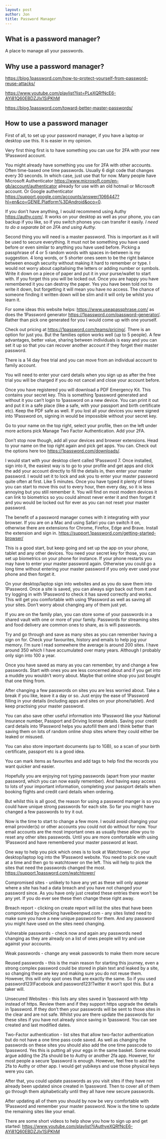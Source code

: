 ```yaml
---
layout: post
author: Jon
title: Password Manager
---
```

## What is a password manager?

A place to manage all your passwords.

## Why use a password manager?

<https://blog.1password.com/how-to-protect-yourself-from-password-reuse-attacks/>

<https://www.youtube.com/playlist?list=PLeXQRfNcE6-AYi81Q60EBDZJIx1SiPKhM>

<https://blog.1password.com/toward-better-master-passwords/>

## How to use a password manager

First of all, to set up your password manager, if you have a laptop or desktop use this. It is easier in my opinion.

Very first thing first is to have something you can use for 2FA with your new 1Password account.

You might already have something you use for 2FA with other accounts. Often time-based one time passwords. Usually 6 digit code that changes every 30 seconds.
In which case, just use that for now. Many people have Microsoft Authenticator <https://www.microsoft.com/en-gb/account/authenticator> already for use with an old hotmail or Microsoft account. Or Google authenticator <https://support.google.com/accounts/answer/1066447?hl=en&co=GENIE.Platform%3DAndroid&oco=0>.

If you don’t have anything, I would recommend using Authy <https://authy.com/>.
It works on your desktop as well as your phone, you can backup if you like, so if you switch phones you can transfer it easily. *I need to do a separate bit on 2FA and using Authy.*

Second thing you will need is a master password. This is important as it will be used to secure everything.
It must not be something you have used before or even similar to anything you have used before. Picking a passphrase of 4 or 5 random words with spaces in-between is my suggestion. 4 long words, or 5 shorter ones seem to be the right balance between enough security without making it hard to remember or type. I would not worry about capitalising the letters or adding number or symbols.
Write it down on a piece of paper and put it in your purse/wallet to start with. If you forget this you will be locked out. Once you are happy you have remembered it you can destroy the paper. Yes you have been told not to write it down, but forgetting it will mean you have no access. The chance of someone finding it written down will be slim and it will only be whilst you learn it.

For some ideas this website helps: <https://www.useapassphrase.com/> as does the 1Password generator <https://1password.com/password-generator/>.
Rather than pick one generated for you I would come up with one yourself.

Check out pricing at <https://1password.com/teams/pricing/>.
There is an option for just you. But the families option works well (up to 5 people). A few advantages, better value, sharing between individuals is easy and you can set it up so that you can recover another account if they forget their master password.

There is a 14 day free trial and you can move from an individual account to family account.

You will need to enter your card details when you sign up as after the free trial you will be charged if you do not cancel and close your account before.

Once you have registered you will download a PDF Emergency Kit. This contains your secret key. This is something 1password generated and without it you can’t login to 1password on a new device. You can print it out and put it in a safe place (like a safe, with your passport and birth certificate etc). Keep the PDF safe as well. If you lost all your devices you were signed into 1Password on, signing in would be impossible without your secret key.

Go to your name on the top right, select your profile, then on the left under more actions pick Manage Two Factor Authentication. Add your 2FA.

Don’t stop now though, add all your devices and browser extensions.
Head to your name on the top right again and pick get apps.
You can. Check out the options here too <https://1password.com/downloads/>.

I would start with your desktop client called 1Password 7. Once installed, sign into it, the easiest way is to go to your profile and get apps and click the add your account directly to fill the details in, then enter your master password.
I would set it to lock and ask you to enter your master password quite often at first. Like 5 minutes. Once you have typed it plenty of times you can start to move this out to every hour, then every day, so it is less annoying but you still remember it.
You will find on most modern devices it can link to biometrics so you could almost never enter it and then forget it and you would be locked out for ever as you can not reset your master password.

The benefit of a password manager comes with it integrating with your browser. If you are on a Mac and using Safari you can switch it on, otherwise there are extensions for Chrome, Firefox, Edge and Brave. Install the extension and sign in. <https://support.1password.com/getting-started-browser/>

This is a good start, but keep going and set up the app on your phone, tablet and any other devices. You need your secret key for those, you can set up biometrics on your phone for instance. If your phone restarts you may have to enter your master password again. Otherwise you could go a long time without entering your master password if you only ever used your phone and then forget it.

On your desktop/laptop sign into websites and as you do save them into 1Password. Once a site is saved, you can always sign back out from it and try logging in with 1Password to check it has saved correctly and works. This will get you comfortable with using 1Password as well as saving all your sites.
Don’t worry about changing any of them just yet.

If you are on the family plan, you can store some of your passwords in a shared vault with one or more of your family. Passwords for streaming sites and food delivery are common ones to share, as is wifi passwords.

Try and go through and save as many sites as you can remember having a sign on for. Check your favourites, history and emails to help jog your memory. I’m sure I read somewhere the average is around 200 sites. I have around 350 which I have accumulated over many years. Although I probably only sign into 100 a year.

Once you have saved as many as you can remember, try and change a few passwords. Start with ones you are less concerned about and if you get into a muddle you wouldn’t worry about. Maybe that online shop you just bought that one thing from.

After changing a few passwords on sites you are less worried about. Take a break if you like, leave it a day or so. Just enjoy the ease of 1Password filling in your details (including apps and sites on your phone/tablet). And keep practising your master password.

You can also save other useful information into 1Password like your National Insurance number, Passport and Driving license details. Saving your credit card details into 1Password helps you autofill them and I think better than saving them on lots of random online shop sites where they could either be leaked or misused.

You can also store important documents (up to 1GB), so a scan of your birth certificate, passport etc is a good idea.

You can mark items as favourites and add tags to help find the records you want quicker and easier.

Hopefully you are enjoying not typing passwords (apart from your master password, which you can now easily remember). And having easy access to lots of your important information, completing your passport details when booking flights and credit card details when ordering.

But whilst this is all good, the reason for using a password manger is so you could have unique strong passwords for each site. So far you might have changed a few passwords to try it out.

Now is the time to start to change a few more.
I would avoid changing your email provider(s) or other accounts you could not do without for now. Your email accounts are the most important ones as usually these allow you to reset any other sites passwords. Until you are more comfortable with using 1Password and have remembered your master password at least.

One way to help you pick which ones is to look at Watchtower. On your desktop/laptop log into the 1Password website. You need to pick one vault at a time and then go to watchtower on the left.
This will help to pick the sites that need the passwords changed the most.
<https://support.1password.com/watchtower/>

Compromised sites - unlikely to have any yet as these will only appear where a site has had a data breach and you have not changed your password since. As you have only just created these entries there won’t be any yet. If you do ever see these then change these right away.

Breach report - clicking on create report will list the sites that have been compromised by checking haveibeenpwd.com - any sites listed need to make sure you have a new unique password for them. And any password you might have used on the sites need changing.

Vulnerable passwords - check now and again any passwords need changing as they are already on a list of ones people will try and use against your accounts.

Weak passwords - change any weak passwords to make them more secure

Reused passwords - this is the main reason for starting this journey, even a strong complex password could be stored in plain text and leaked by a site, so changing these are key and making sure you do not reuse them. However, this will only spot ones that are exactly the same. So if you used password123!Facebook and password123!Twitter it won’t spot this. But a taker will.

Unsecured Websites - this lists any sites saved in 1password with http instead of https. Review them and if they support https upgrade the details in 1password. If they don’t then your passwords will be sent to those sites in the clear and are not safe. Whilst you are there update the passwords for these sites if you have not already since saving in 1password. You can see created and last modified dates.

Two-Factor authentication - list sites that allow two-factor authentication but do not have a one time pass code saved. As well as changing the passwords on these sites you should also add the one time passcode to 1password. Yes this is putting all your eggs in the same basket. Some would argue adding the 2fa should be to Authy or another 2fa app. However, for most people a secure 1password is enough. However, feel free to add the 2fa to Authy or other app. I would get yubikeys and use those physical keys were you can.

After that, you could update passwords as you visit sites if they have not already been updated since created in 1password. Then to cover all of them go through them alphabetically until they all have new secure passwords.

After updating all of them you should by now be very comfortable with 1Password and remember your master password. Now is the time to update the remaining sites like your email.

There are some short videos to help show you how to sign up and get started: <https://www.youtube.com/playlist?liAuthyeXQRfNcE6-AYi81Q60EBDZJIx1SiPKhM>
